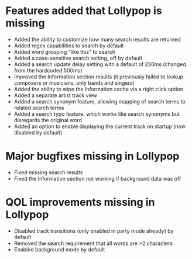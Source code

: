 # Features added that Lollypop is missing
- Added the ability to customize how many search results are returned
- Added regex capabilities to search by default
- Added word grouping "like this" to search
- Added a case-sensitive search setting, off by default
- Added a search update delay setting with a default of 250ms (changed from the hardcoded 500ms)
- Improved the Information section results (it previously failed to lookup composers or musicians, only bands and singers)
- Added the ability to wipe the Information cache via a right click option
- Added a separate artist track view
- Added a search synonym feature, allowing mapping of search terms to related search terms
- Added a search typo feature, which works like search synonyms but disregards the original word
- Added an option to enable displaying the current track on startup (now disabled by default)

# Major bugfixes missing in Lollypop
- Fixed missing search results
- Fixed the Information section not working if background data was off

# QOL improvements missing in Lollypop
- Disabled track transitions (only enabled in party mode already) by default
- Removed the search requirement that all words are >2 characters
- Enabled background mode by default